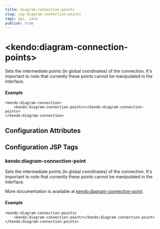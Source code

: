 ```yaml
---
title: diagram-connection-points
slug: jsp-diagram-connection-points
tags: api, java
publish: true
---
```


# \<kendo:diagram-connection-points\>

Sets the intermediate points (in global coordinates) of the connection. It's important to note that currently these points cannot be manipulated in the interface.

#### Example
    <kendo:diagram-connection>
        <kendo:diagram-connection-points></kendo:diagram-connection-points>
    </kendo:diagram-connection>

## Configuration Attributes


##  Configuration JSP Tags

### kendo:diagram-connection-point

Sets the intermediate points (in global coordinates) of the connection. It's important to note that currently these points cannot be manipulated in the interface.

More documentation is available at [kendo:diagram-connection-point](/kendo-ui/api/wrappers/jsp/diagram/connection-point).

#### Example

    <kendo:diagram-connection-points>
        <kendo:diagram-connection-point></kendo:diagram-connection-point>
    </kendo:diagram-connection-points>

